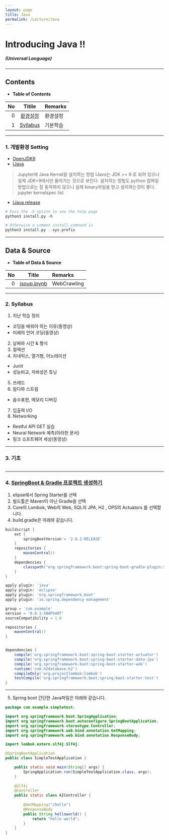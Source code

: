 ```yaml
---
layout: page
title: Java
permalink: /Lecture/Java
---
```


<!-- *template: gaia -->
<!-- page_number: false -->

# Introducing Java !!
##### (Universal Language)

---

<!-- *template: invert -->  

## Contents

<a name="contents"/>

* **Table of Contents**   

|No|Titile|Remarks|
|--:|:-:|:--|
|0|[환경설정](#install)|환경설정|
|1|[Syllabus](#syllabus)|기본학습|

---

### 1. 개발환경 Setting

<a name="install"/>

* [OpenJDK9](http://jdk.java.net/java-se-ri/9)
* [IJava](https://github.com/SpencerPark/IJava)

> Jupyter에 Java Kernel을 설치하는 방법
> IJava는 JDK >= 9 로 되어 있으나 실제 JDK=9에서만 돌아가는 것으로 보인다.
> 설치하는 방법도 python 컴파일 방법으로는 잘 동작하지 않으니 실제 binary파일을 받고 설치하는것이 좋다.
> jupyter kernelspec list

* [IJava release](https://github.com/SpencerPark/IJava/releases)

```python
# Pass the -h option to see the help page
python3 install.py -h

# Otherwise a common install command is
python3 install.py --sys-prefix
```

---

<!-- *template: invert -->

## Data & Source 

<a name="data"/>

* **Table of Data & Source** 

|No|Title|Remarks|
|--:|:-:|:--|
|0|[jsoup.ipynb](https://github.com/shpimit/shpimit.github.io/tree/master/blog/Java/src/jsoup.ipynb)|WebCrawling|

---

### 2. Syllabus

<a name="syllabus"/>

1. 지난 학습 정리
* 코딩을 배워야 하는 이유(동영상)
* 미래의 언어 코딩(동영상)
2. 날짜와 시간 & 형식
3. 컬렉션
4. 지네릭스, 열거형, 어노테이션
* Junit
* 성능비교, 자바성은 튜닝
5. 쓰레드
6. 람다와 스트림
* 음수표현, 메모리 디버깅
7. 입출력 I/O
8. Networking
* Restful API GET 실습
* Neural Network 예측(아라한 문서)
* 링크 소프트웨어 세상(동영상)

---

### 3. 기초

```Java
```

---

### 4. [SpringBoot & Gradle 프로젝트 생성하기](http://jojoldu.tistory.com/250)
1. elipse에서 Spring Starter를 선택
2. 빌드툴은 Maven이 아닌 Gradle을 선택
3. Core의 Lombok, Web의 Web, SQL의 JPA, H2 , OPS의 Actuators 를 선택합니다.
4. build.gradle은 아래와 같습니다.

```gradle
buildscript {
	ext {
		springBootVersion = '2.0.2.RELEASE'
	}
	repositories {
		mavenCentral()
	}
	dependencies {
		classpath("org.springframework.boot:spring-boot-gradle-plugin:${springBootVersion}")
	}
}

apply plugin: 'java'
apply plugin: 'eclipse'
apply plugin: 'org.springframework.boot'
apply plugin: 'io.spring.dependency-management'

group = 'com.example'
version = '0.0.1-SNAPSHOT'
sourceCompatibility = 1.8

repositories {
	mavenCentral()
}


dependencies {
	compile('org.springframework.boot:spring-boot-starter-actuator')
	compile('org.springframework.boot:spring-boot-starter-data-jpa')
	compile('org.springframework.boot:spring-boot-starter-web')
	runtime('com.h2database:h2')
	compileOnly('org.projectlombok:lombok')
	testCompile('org.springframework.boot:spring-boot-starter-test')
}
```

---

5. Spring boot 간단한 Java파일은 아래와 같습니다.

```java
package com.example.simpletest;

import org.springframework.boot.SpringApplication;
import org.springframework.boot.autoconfigure.SpringBootApplication;
import org.springframework.stereotype.Controller;
import org.springframework.web.bind.annotation.GetMapping;
import org.springframework.web.bind.annotation.ResponseBody;

import lombok.extern.slf4j.Slf4j;

@SpringBootApplication
public class SimpleTestApplication {

	public static void main(String[] args) {
		SpringApplication.run(SimpleTestApplication.class, args);
	}
	
	@Slf4j
	@Controller
	public static class AIController {
		
		@GetMapping("/hello")
		@ResponseBody
		public String helloworld() {
			return "hello world";
		}
	}
}
```
